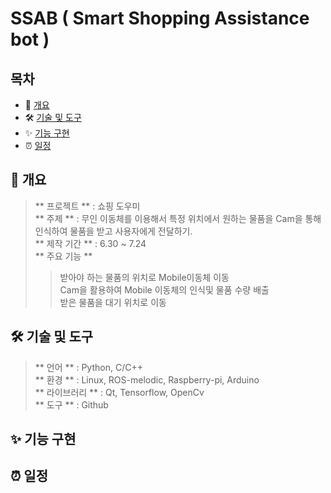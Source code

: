 # SSAB ( Smart Shopping Assistance bot )

## 목차
*  📝 [개요](#-개요)
*  🛠 [기술 및 도구](#-기술-및-도구)
*  ✨ [기능 구현](#-기능_구현)
*  ⏰ [일정](#-일정)

## **📝 개요**
> ** 프로젝트 ** : 쇼핑 도우미    
> ** 주제 ** : 무인 이동체를 이용해서 특정 위치에서 원하는 물품을 Cam을 통해 인식하여 물품을 받고 사용자에게 전달하기.   
> ** 제작 기간 ** : 6.30 ~ 7.24   
> ** 주요 기능 **   
> > 받아야 하는 물품의 위치로 Mobile이동체 이동   
> > Cam을 활용하여 Mobile 이동체의 인식및 물품 수량 배출   
> > 받은 물품을 대기 위치로 이동   



## **🛠 기술 및 도구**   
> ** 언어 ** : Python, C/C++    
> ** 환경 ** : Linux, ROS-melodic, Raspberry-pi, Arduino    
> ** 라이브러리 ** : Qt, Tensorflow, OpenCv    
> ** 도구 ** : Github    


## **✨ 기능 구현**


## **⏰ 일정**

